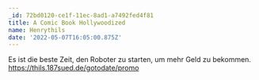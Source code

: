 ```yaml
---
_id: 72bd0120-ce1f-11ec-8ad1-a7492fed4f81
title: A Comic Book Hollywoodized
name: Henrythils
date: '2022-05-07T16:05:00.875Z'
---
```

Es ist die beste Zeit, den Roboter zu starten, um mehr Geld zu bekommen. https://thils.187sued.de/gotodate/promo

